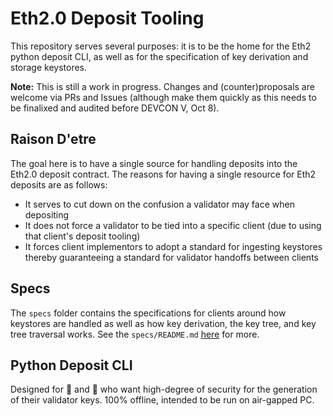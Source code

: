 # Eth2.0 Deposit Tooling

This repository serves several purposes: it is to be the home for the Eth2 python deposit CLI, as well as for the specification of key derivation and storage keystores.

**Note:** This is still a work in progress. Changes and (counter)proposals are welcome via PRs and Issues (although make them quickly as this needs to be finalixed and audited before DEVCON V, Oct 8).

## Raison D'etre

The goal here is to have a single source for handling deposits into the Eth2.0 deposit contract. The reasons for having a single resource for Eth2 deposits are as follows:

- It serves to cut down on the confusion a validator may face when depositing
- It does not force a validator to be tied into a specific client (due to using that client's deposit tooling)
- It forces client implementors to adopt a standard for ingesting keystores thereby guaranteeing a standard for validator handoffs between clients

## Specs

The `specs` folder contains the specifications for clients around how keystores are handled as well as how key derivation, the key tree, and key tree traversal works. See the `specs/README.md` [here](specs/README.md) for more.

## Python Deposit CLI

Designed for 🐳 and 🦄 who want high-degree of security for the generation of their validator keys. 100% offline, intended to be run on air-gapped PC.

